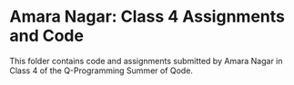 # Amara Nagar: Class 4 Assignments and Code
This folder contains code and assignments submitted by Amara Nagar in Class 4 of the Q-Programming Summer of Qode.